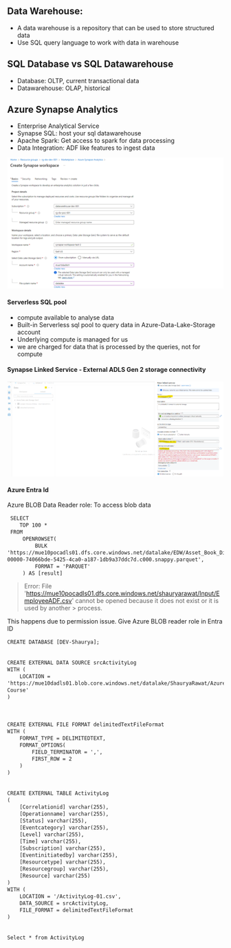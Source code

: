 ## Data Warehouse:
- A data warehouse is a repository that can be used to store structured data
- Use SQL query language to work with data in warehouse

## SQL Database vs SQL Datawarehouse
- Database: OLTP, current transactional data
- Datawarehouse: OLAP, historical

## Azure Synapse Analytics
- Enterprise Analytical Service
 - Synapse SQL: host your sql datawarehouse
 - Apache Spark: Get access to spark for data processing
 - Data Integration: ADF like features to ingest data

![Synapse-workspace](https://github.com/ShauryaRawat10/Data-Engineering/blob/d49db852fa5bc61c6ce536a47dc7e8ab26c56e69/Azure%20Cloud/Introduction/Storage/Synapse-workspace-setup.png)

#### Serverless SQL pool
- compute available to analyse data 
- Built-in Serverless sql pool to query data in Azure-Data-Lake-Storage account
- Underlying compute is managed for us
- we are charged for data that is processed by the queries, not for compute

#### Synapse Linked Service - External ADLS Gen 2 storage connectivity
![Synapse-external-linked-service](https://github.com/ShauryaRawat10/Data-Engineering/blob/c166465f9ed8b1ad1d387624893ca884b1865e9b/Azure%20Cloud/Introduction/Storage/external-storage-connect-synapse.png)

#### Azure Entra Id
Azure BLOB Data Reader role: To access blob data

```
 SELECT
    TOP 100 *
 FROM
     OPENROWSET(
         BULK 'https://mue10pocadls01.dfs.core.windows.net/datalake/EDW/Asset_Book_Dim/Internal/part-00000-74066bde-5425-4ca0-a187-1db9a37ddc7d.c000.snappy.parquet',
         FORMAT = 'PARQUET'
     ) AS [result]
```

> Error: File 'https://mue10pocadls01.dfs.core.windows.net/shauryarawat/Input/EmployeeADF.csv' cannot be opened because it does not exist or it is used by another > process.

This happens due to permission issue. Give Azure BLOB reader role in Entra ID

```
CREATE DATABASE [DEV-Shaurya];


CREATE EXTERNAL DATA SOURCE srcActivityLog
WITH (
    LOCATION = 'https://mue10dadls01.blob.core.windows.net/datalake/ShauryaRawat/Azure Course'
)



CREATE EXTERNAL FILE FORMAT delimitedTextFileFormat
WITH (
    FORMAT_TYPE = DELIMITEDTEXT,
    FORMAT_OPTIONS(
        FIELD_TERMINATOR = ',',
        FIRST_ROW = 2
    )
)


CREATE EXTERNAL TABLE ActivityLog
(
    [Correlationid] varchar(255),
    [Operationname] varchar(255),
    [Status] varchar(255),
    [Eventcategory] varchar(255),
    [Level] varchar(255),
    [Time] varchar(255),
    [Subscription] varchar(255),
    [Eventinitiatedby] varchar(255),
    [Resourcetype] varchar(255),
    [Resourcegroup] varchar(255),
    [Resource] varchar(255)
)
WITH (
    LOCATION = '/ActivityLog-01.csv',
    DATA_SOURCE = srcActivityLog,
    FILE_FORMAT = delimitedTextFileFormat
)


Select * from ActivityLog
```













